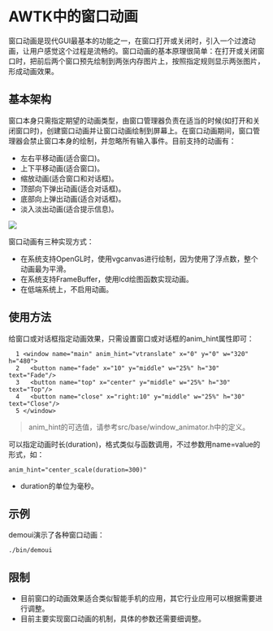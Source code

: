 # AWTK中的窗口动画

窗口动画是现代GUI最基本的功能之一，在窗口打开或关闭时，引入一个过渡动画，让用户感觉这个过程是流畅的。窗口动画的基本原理很简单：在打开或关闭窗口时，把前后两个窗口预先绘制到两张内存图片上，按照指定规则显示两张图片，形成动画效果。


## 基本架构

窗口本身只需指定期望的动画类型，由窗口管理器负责在适当的时候(如打开和关闭窗口时)，创建窗口动画并让窗口动画绘制到屏幕上。在窗口动画期间，窗口管理器会禁止窗口本身的绘制，并忽略所有输入事件。目前支持的动画有：

* 左右平移动画(适合窗口)。
* 上下平移动画(适合窗口)。
* 缩放动画(适合窗口和对话框)。
* 顶部向下弹出动画(适合对话框)。
* 底部向上弹出动画(适合对话框)。
* 淡入淡出动画(适合提示信息)。

![](images/window_animator.png)

窗口动画有三种实现方式：

* 在系统支持OpenGL时，使用vgcanvas进行绘制，因为使用了浮点数，整个动画最为平滑。
* 在系统支持FrameBuffer，使用lcd绘图函数实现动画。
* 在低端系统上，不启用动画。

## 使用方法

给窗口或对话框指定动画效果，只需设置窗口或对话框的anim_hint属性即可：

```
  1 <window name="main" anim_hint="vtranslate" x="0" y="0" w="320" h="480">
  2   <button name="fade" x="10" y="middle" w="25%" h="30" text="Fade"/>
  3   <button name="top" x="center" y="middle" w="25%" h="30" text="Top"/>
  4   <button name="close" x="right:10" y="middle" w="25%" h="30" text="Close"/>
  5 </window>
```
> anim\_hint的可选值，请参考src/base/window\_animator.h中的定义。

可以指定动画时长(duration)，格式类似与函数调用，不过参数用name=value的形式，如：

```
anim_hint="center_scale(duration=300)"
```

* duration的单位为毫秒。

## 示例

demoui演示了各种窗口动画：

```
./bin/demoui
```

## 限制

* 目前窗口的动画效果适合类似智能手机的应用，其它行业应用可以根据需要进行调整。
* 目前主要实现窗口动画的机制，具体的参数还需要细调整。

